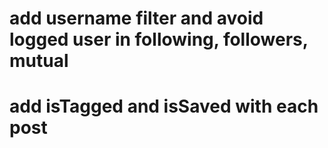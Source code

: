 # add username filter and avoid logged user in following, followers, mutual 
# add isTagged and isSaved with each post